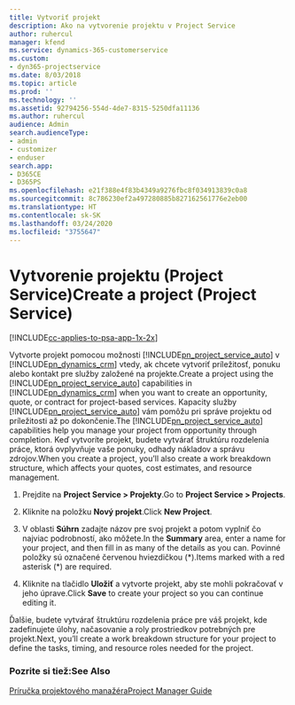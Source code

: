 ```yaml
---
title: Vytvoriť projekt
description: Ako na vytvorenie projektu v Project Service
author: ruhercul
manager: kfend
ms.service: dynamics-365-customerservice
ms.custom:
- dyn365-projectservice
ms.date: 8/03/2018
ms.topic: article
ms.prod: ''
ms.technology: ''
ms.assetid: 92794256-554d-4de7-8315-5250dfa11136
ms.author: ruhercul
audience: Admin
search.audienceType:
- admin
- customizer
- enduser
search.app:
- D365CE
- D365PS
ms.openlocfilehash: e21f388e4f83b4349a9276fbc8f034913839c0a8
ms.sourcegitcommit: 8c786230ef2a497280885b827162561776e2eb00
ms.translationtype: HT
ms.contentlocale: sk-SK
ms.lasthandoff: 03/24/2020
ms.locfileid: "3755647"
---
```

# <a name="create-a-project-project-service"></a><span data-ttu-id="752c0-103">Vytvorenie projektu (Project Service)</span><span class="sxs-lookup"><span data-stu-id="752c0-103">Create a project (Project Service)</span></span>

[!INCLUDE[cc-applies-to-psa-app-1x-2x](../includes/cc-applies-to-psa-app-1x-2x.md)]

<span data-ttu-id="752c0-104">Vytvorte projekt pomocou možnosti [!INCLUDE[pn_project_service_auto](../includes/pn-project-service-auto.md)] v [!INCLUDE[pn_dynamics_crm](../includes/pn-dynamics-crm.md)] vtedy, ak chcete vytvoriť príležitosť, ponuku alebo kontakt pre služby založené na projekte.</span><span class="sxs-lookup"><span data-stu-id="752c0-104">Create a project using the [!INCLUDE[pn_project_service_auto](../includes/pn-project-service-auto.md)] capabilities in [!INCLUDE[pn_dynamics_crm](../includes/pn-dynamics-crm.md)] when you want to create an opportunity, quote, or contract for project-based services.</span></span> <span data-ttu-id="752c0-105">Kapacity služby [!INCLUDE[pn_project_service_auto](../includes/pn-project-service-auto.md)] vám pomôžu pri správe projektu od príležitosti až po dokončenie.</span><span class="sxs-lookup"><span data-stu-id="752c0-105">The [!INCLUDE[pn_project_service_auto](../includes/pn-project-service-auto.md)] capabilities help you manage your project from opportunity through completion.</span></span> <span data-ttu-id="752c0-106">Keď vytvoríte projekt, budete vytvárať štruktúru rozdelenia práce, ktorá ovplyvňuje vaše ponuky, odhady nákladov a správu zdrojov.</span><span class="sxs-lookup"><span data-stu-id="752c0-106">When you create a project, you’ll also create a work breakdown structure, which affects your quotes, cost estimates, and resource management.</span></span>  
  
1.  <span data-ttu-id="752c0-107">Prejdite na **Project Service > Projekty**.</span><span class="sxs-lookup"><span data-stu-id="752c0-107">Go to **Project Service > Projects**.</span></span>  
  
2.  <span data-ttu-id="752c0-108">Kliknite na položku **Nový projekt**.</span><span class="sxs-lookup"><span data-stu-id="752c0-108">Click **New Project**.</span></span>  
  
3.  <span data-ttu-id="752c0-109">V oblasti **Súhrn** zadajte názov pre svoj projekt a potom vyplniť čo najviac podrobností, ako môžete.</span><span class="sxs-lookup"><span data-stu-id="752c0-109">In the **Summary** area, enter a name for your project, and then fill in as many of the details as you can.</span></span> <span data-ttu-id="752c0-110">Povinné položky sú označené červenou hviezdičkou (\*).</span><span class="sxs-lookup"><span data-stu-id="752c0-110">Items marked with a red asterisk (\*) are required.</span></span>  
  
4.  <span data-ttu-id="752c0-111">Kliknite na tlačidlo **Uložiť** a vytvorte projekt, aby ste mohli pokračovať v jeho úprave.</span><span class="sxs-lookup"><span data-stu-id="752c0-111">Click **Save** to create your project so you can continue editing it.</span></span>  
  
<span data-ttu-id="752c0-112">Ďalšie, budete vytvárať štruktúru rozdelenia práce pre váš projekt, kde zadefinujete úlohy, načasovanie a roly prostriedkov potrebných pre projekt.</span><span class="sxs-lookup"><span data-stu-id="752c0-112">Next, you’ll create a work breakdown structure for your project to define the tasks, timing, and resource roles needed for the project.</span></span>  
  
### <a name="see-also"></a><span data-ttu-id="752c0-113">Pozrite si tiež:</span><span class="sxs-lookup"><span data-stu-id="752c0-113">See Also</span></span>  
 [<span data-ttu-id="752c0-114">Príručka projektového manažéra</span><span class="sxs-lookup"><span data-stu-id="752c0-114">Project Manager Guide</span></span>](../project-service/project-manager-guide.md)
